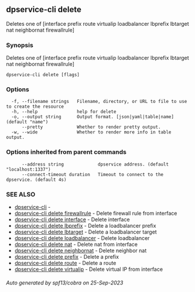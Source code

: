 ## dpservice-cli delete

Deletes one of [interface prefix route virtualip loadbalancer lbprefix lbtarget nat neighbornat firewallrule]

### Synopsis

Deletes one of [interface prefix route virtualip loadbalancer lbprefix lbtarget nat neighbornat firewallrule]

```
dpservice-cli delete [flags]
```

### Options

```
  -f, --filename strings   Filename, directory, or URL to file to use to create the resource
  -h, --help               help for delete
  -o, --output string      Output format. [json|yaml|table|name] (default "name")
      --pretty             Whether to render pretty output.
  -w, --wide               Whether to render more info in table output.
```

### Options inherited from parent commands

```
      --address string             dpservice address. (default "localhost:1337")
      --connect-timeout duration   Timeout to connect to the dpservice. (default 4s)
```

### SEE ALSO

* [dpservice-cli](dpservice-cli.md)	 - 
* [dpservice-cli delete firewallrule](dpservice-cli_delete_firewallrule.md)	 - Delete firewall rule from interface
* [dpservice-cli delete interface](dpservice-cli_delete_interface.md)	 - Delete interface
* [dpservice-cli delete lbprefix](dpservice-cli_delete_lbprefix.md)	 - Delete a loadbalancer prefix
* [dpservice-cli delete lbtarget](dpservice-cli_delete_lbtarget.md)	 - Delete a loadbalancer target
* [dpservice-cli delete loadbalancer](dpservice-cli_delete_loadbalancer.md)	 - Delete loadbalancer
* [dpservice-cli delete nat](dpservice-cli_delete_nat.md)	 - Delete nat from interface
* [dpservice-cli delete neighbornat](dpservice-cli_delete_neighbornat.md)	 - Delete neighbor nat
* [dpservice-cli delete prefix](dpservice-cli_delete_prefix.md)	 - Delete a prefix
* [dpservice-cli delete route](dpservice-cli_delete_route.md)	 - Delete a route
* [dpservice-cli delete virtualip](dpservice-cli_delete_virtualip.md)	 - Delete virtual IP from interface

###### Auto generated by spf13/cobra on 25-Sep-2023
